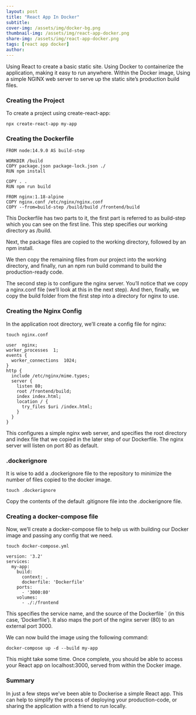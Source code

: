```yaml
---
layout: post
title: "React App In Docker"
subtitle:
cover-img: /assets/img/docker-bg.png
thumbnail-img: /assets/img/react-app-docker.png
share-img: /assets/img/react-app-docker.png
tags: [react app docker]
author:
---
```


Using React to create a basic static site. Using Docker to containerize the application, making it easy to run anywhere.
Within the Docker image, Using a simple NGINX web server to serve up the static site’s production build files.

### Creating the Project

To create a project using create-react-app:

~~~
npx create-react-app my-app
~~~

### Creating the Dockerfile

~~~
FROM node:14.9.0 AS build-step

WORKDIR /build
COPY package.json package-lock.json ./
RUN npm install

COPY . .
RUN npm run build

FROM nginx:1.18-alpine
COPY nginx.conf /etc/nginx/nginx.conf
COPY --from=build-step /build/build /frontend/build
~~~

This Dockerfile has two parts to it, the first part is referred to as build-step which you can see on the first line. This step specifies our working directory as /build.

Next, the package files are copied to the working directory, followed by an npm install.

We then copy the remaining files from our project into the working directory, and finally, run an npm run build command to build the production-ready code.

The second step is to configure the nginx server. You’ll notice that we copy a nginx.conf file (we’ll look at this in the next step). And then, finally, we copy the build folder from the first step into a directory for nginx to use.

### Creating the Nginx Config

In the application root directory, we’ll create a config file for nginx:

~~~
touch nginx.conf
~~~

~~~
user  nginx;
worker_processes  1;
events {
  worker_connections  1024;
}
http {
  include /etc/nginx/mime.types;
  server {
    listen 80;
    root /frontend/build;
    index index.html;
    location / {
      try_files $uri /index.html;
    }
  }
}
~~~

This configures a simple nginx web server, and specifies the root directory and index file that we copied in the later step of our Dockerfile. The nginx server will listen on port 80 as default.

### .dockerignore

It is wise to add a .dockerignore file to the repository to minimize the number of files copied to the docker image.

~~~
touch .dockerignore
~~~

Copy the contents of the default .gitignore file into the .dockerignore file.

### Creating a docker-compose file

Now, we’ll create a docker-compose file to help us with building our Docker image and passing any config that we need.

~~~
touch docker-compose.yml
~~~

~~~
version: '3.2'
services:
  my-app:
    build:
      context: .
      dockerfile: 'Dockerfile'
    ports:
      - '3000:80'
    volumes:
      - ./:/frontend
~~~

This specifies the service name, and the source of the Dockerfile ` (in this case, ‘Dockerfile’). It also maps the port of the nginx server (80) to an external port 3000.

We can now build the image using the following command:

~~~
docker-compose up -d --build my-app
~~~

This might take some time. Once complete, you should be able to access your React app on localhost:3000, served from within the Docker image.

### Summary

In just a few steps we’ve been able to Dockerise a simple React app. This can help to simplify the process of deploying your production-code, or sharing the application with a friend to run locally.